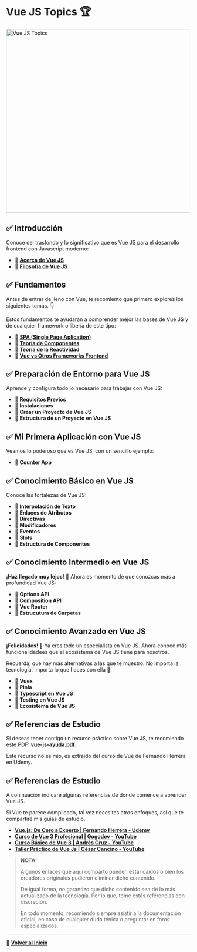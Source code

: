 # __Vue JS Topics 🏆__

<img src="https://res.cloudinary.com/daniel-dev23/image/upload/v1668389252/Always%20Learning/Vue/banner-vue_le1m1f.png" alt="Vue JS Topics" width="500"/>


## ✅ __Introducción__

Conoce del trasfondo y lo significativo que es Vue JS para el desarrollo frontend con Javascript moderno:

- 🌟 __[Acerca de Vue JS](./introduccion/01-acerca-vue-js.md)__
- 🌟 __[Filosofía de Vue JS](./introduccion/02-filosofia-vue-js.md)__

## ✅ __Fundamentos__

Antes de entrar de lleno con Vue, te recomiento que primero explores los siguientes temas. 👇 

Estos fundamentos te ayudarán a comprender mejor las bases de Vue JS y de cualquier framework o libería de este tipo:

- 🌟 __[SPA (Single Page Aplication)](./fundamentos/01-spa.md)__
- 🌟 __[Teoría de Componentes](./fundamentos/02-teoria-componentes.md)__
- 🌟 __[Teoría de la Reactividad](./fundamentos/03-teoria-reactividad.md)__
- 🌟 __[Vue vs Otros Frameworks Frontend](./fundamentos/04-vue-vs-otros.md)__

## ✅ __Preparación de Entorno para Vue JS__

Aprende y configura todo lo necesario para trabajar con Vue JS:

- 🌟 __Requisitos Previos__
- 🌟 __Instalaciones__
- 🌟 __Crear un Proyecto de Vue JS__
- 🌟 __Estructura de un Proyecto en Vue JS__

## ✅ __Mi Primera Aplicación con Vue JS__

Veamos lo poderoso que es Vue JS, con un sencillo ejemplo:

- 🌟 __Counter App__

## ✅ __Conocimiento Básico en Vue JS__

Conoce las fortalezas de Vue JS:

- 🌟 __Interpolación de Texto__
- 🌟 __Enlaces de Atributos__
- 🌟 __Directivas__
- 🌟 __Modificadores__
- 🌟 __Eventos__
- 🌟 __Slots__
- 🌟 __Estructura de Componentes__

## ✅ __Conocimiento Intermedio en Vue JS__

__¡Haz llegado muy lejos!__ 🎉 Ahora es momento de que conozcas más a profundidad Vue JS: 

- 🌟 __Options API__
- 🌟 __Composition API__
- 🌟 __Vue Router__
- 🌟 __Estrucutura de Carpetas__

## ✅ __Conocimiento Avanzado en Vue JS__

__¡Felicidades!__ 👏 Ya eres todo un especialista en Vue JS. Ahora conoce más funcionalidadees que el ecosistema de Vue JS tiene para nosotros.

Recuerda, que hay más alternativas a las que te muestro. No importa la tecnología, importa lo que haces con ella 🙌:

- 🌟 __Vuex__
- 🌟 __Pinia__
- 🌟 __Typescript en Vue JS__
- 🌟 __Testing en Vue JS__
- 🌟 __Ecosistema de Vue JS__

## ✅ __Referencias de Estudio__

Si deseas tener contigo un recurso práctico sobre Vue JS, te recomiendo este PDF: __[vue-js-ayuda.pdf](../../vue-js-ayuda.pdf)__.

Este recurso no es mío, es extraído del curso de Vue de Fernando Herrera en Udemy.

## ✅ __Referencias de Estudio__

A coninuación indicaré algunas referencias de donde comence a aprender Vue JS. 

Si Vue te parece complicado, tal vez necesites otros enfoques, así que te compartiré mis guías de estudio.

- __[Vue.js: De Cero a Experto | Fernando Herrera - Udemy](https://www.udemy.com/course/vuejs-fh/)__
- __[Curso de Vue 3 Profesional | Gogodev - YouTube](https://www.youtube.com/playlist?list=PLDllzmccetSNgykILXnHMeuO-y-gRcF-i)__
- __[Curso Básico de Vue 3 | Andrés Cruz - YouTube]( https://www.youtube.com/playlist?list=PLB5SYDBi8M3Fk_yJQHsj-LfZ4BI9ggBtl)__
- __[Taller Práctico de Vue Js | César Cancino - YouTube](https://www.youtube.com/playlist?list=PLbP-b3gf8hAUqICAQ_gap9cC-migRHott)__

> __NOTA:__
>
> Algunos enlaces que aquí comparto pueden estár caídos o bien los creadores originales pudieron eliminar dicho contenido.
>
> De igual forma, no garantizo que dicho contenido sea de lo más actualizado de la tecnología. Por lo que, tome estás referencias con discreción.
>
> En todo momento, recomiendo siempre asistir a la documentación oficial, en caso de cualquier duda ténica o preguntar en foros especializados.

---
📌 __[Volver al Inicio](../../home.md)__
